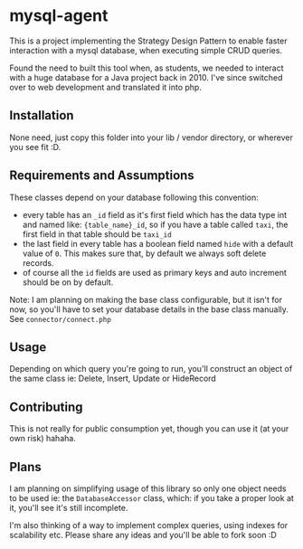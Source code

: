 # mysql-agent
This is a project implementing the Strategy Design Pattern to enable faster interaction with a mysql database, when executing simple CRUD queries. 

Found the need to built this tool when, as students, we needed to interact with a huge database for a Java project back in 2010. I've since switched over to web development and translated it into php.

## Installation

None need, just copy this folder into your lib / vendor directory, or wherever you see fit :D.

## Requirements and Assumptions
These classes depend on your database following this convention:
- every table has an `_id` field as it's first field which has the data type int and named like: `{table_name}_id`, so if you have a table called `taxi`, the first field in that table should be `taxi_id`
- the last field in every table has a boolean field named `hide` with a default value of `0`. This makes sure that, by default we always soft delete records.
- of course all the `id` fields are used as primary keys and auto increment should be on by default.

Note: I am planning on making the base class configurable, but it isn't for now, so you'll have to set your database details in the base class manually. See `connector/connect.php`

## Usage

Depending on which query you're going to run, you'll construct an object of the same class ie: Delete, Insert, Update or HideRecord

## Contributing

This is not really for public consumption yet, though you can use it (at your own risk) hahaha. 

## Plans
I am planning on simplifying usage of this library so only one object needs to be used ie: the `DatabaseAccessor` class, which: if you take a proper look at it, you'll see it's still incomplete.

I'm also thinking of a way to implement complex queries, using indexes for scalability etc. Please share any ideas and you'll be able to fork soon :D
